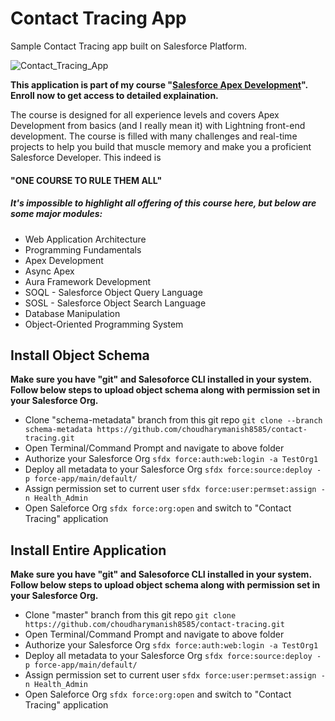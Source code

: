 # Contact Tracing App

Sample Contact Tracing app built on Salesforce Platform.

![Contact_Tracing_App](https://github.com/choudharymanish8585/contact-tracing/blob/master/screenshots/screenshots.png)

<b>This application is part of my course "[Salesforce Apex Development](https://www.udemy.com/course/salesforce-development)". Enroll now to get access to detailed explaination.</b>

The course is designed for all experience levels and covers Apex Development from basics (and I really mean it) with Lightning front-end development. The course is filled with many challenges and real-time projects to help you build that muscle memory and make you a proficient Salesforce Developer. This indeed is 
#### "ONE COURSE TO RULE THEM ALL"

##### It's impossible to highlight all offering of this course here, but below are some major modules:

-   Web Application Architecture
-   Programming Fundamentals
-   Apex Development
-   Async Apex
-   Aura Framework Development
-   SOQL - Salesforce Object Query Language
-   SOSL - Salesforce Object Search Language
-   Database Manipulation
-   Object-Oriented Programming System

## Install Object Schema

**Make sure you have "git" and Salesoforce CLI installed in your system. Follow below steps to upload object schema along with permission set in your Salesforce Org.**

-   Clone "schema-metadata" branch from this git repo `git clone --branch schema-metadata https://github.com/choudharymanish8585/contact-tracing.git`
-   Open Terminal/Command Prompt and navigate to above folder
-   Authorize your Salesforce Org `sfdx force:auth:web:login -a TestOrg1`
-   Deploy all metadata to your Salesforce Org `sfdx force:source:deploy -p force-app/main/default/`
-   Assign permission set to current user `sfdx force:user:permset:assign -n Health_Admin`
-   Open Saleforce Org `sfdx force:org:open` and switch to "Contact Tracing" application


## Install Entire Application

**Make sure you have "git" and Salesoforce CLI installed in your system. Follow below steps to upload object schema along with permission set in your Salesforce Org.**

-   Clone "master" branch from this git repo `git clone https://github.com/choudharymanish8585/contact-tracing.git`
-   Open Terminal/Command Prompt and navigate to above folder
-   Authorize your Salesforce Org `sfdx force:auth:web:login -a TestOrg1`
-   Deploy all metadata to your Salesforce Org `sfdx force:source:deploy -p force-app/main/default/`
-   Assign permission set to current user `sfdx force:user:permset:assign -n Health_Admin`
-   Open Saleforce Org `sfdx force:org:open` and switch to "Contact Tracing" application
